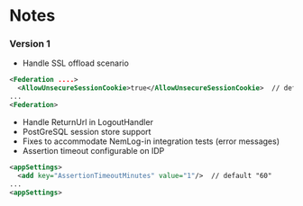 # Notes

### Version 1
- Handle SSL offload scenario
```xml
<Federation ....>
  <AllowUnsecureSessionCookie>true</AllowUnsecureSessionCookie>  // default "false"
...
<Federation>
```
- Handle ReturnUrl in LogoutHandler
- PostGreSQL session store support
- Fixes to accommodate NemLog-in integration tests (error messages)
- Assertion timeout configurable on IDP

```xml
<appSettings>
  <add key="AssertionTimeoutMinutes" value="1"/>  // default "60"
...
<appSettings>
```
